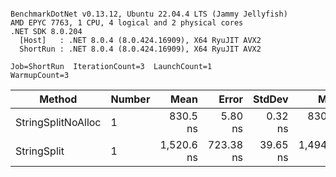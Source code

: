 ```

BenchmarkDotNet v0.13.12, Ubuntu 22.04.4 LTS (Jammy Jellyfish)
AMD EPYC 7763, 1 CPU, 4 logical and 2 physical cores
.NET SDK 8.0.204
  [Host]   : .NET 8.0.4 (8.0.424.16909), X64 RyuJIT AVX2
  ShortRun : .NET 8.0.4 (8.0.424.16909), X64 RyuJIT AVX2

Job=ShortRun  IterationCount=3  LaunchCount=1  
WarmupCount=3  

```
| Method             | Number | Mean       | Error     | StdDev   | Min        | Max        | Gen0   | Allocated |
|------------------- |------- |-----------:|----------:|---------:|-----------:|-----------:|-------:|----------:|
| StringSplitNoAlloc | 1      |   830.5 ns |   5.80 ns |  0.32 ns |   830.1 ns |   830.7 ns |      - |         - |
| StringSplit        | 1      | 1,520.6 ns | 723.38 ns | 39.65 ns | 1,494.5 ns | 1,566.2 ns | 0.0381 |    3208 B |
